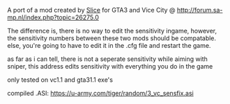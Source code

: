 A port of a mod created by [Slice](https://github.com/oscar-broman) for GTA3 and Vice City @ http://forum.sa-mp.nl/index.php?topic=26275.0

The difference is, there is no way to edit the sensitivity ingame, however, the sensitivity numbers between these two mods should be compatable. else, you're going to have to edit it in the .cfg file and restart the game.

as far as i can tell, there is not a seperate sensitivity while aiming with sniper, this address edits sensitivity with everything you do in the game

only tested on vc1.1 and gta31.1 exe's

compiled .ASI: https://u-army.com/tiger/random/3_vc_sensfix.asi
